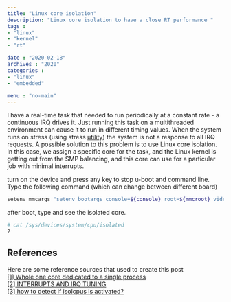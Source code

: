```yaml
---
title: "Linux core isolation"
description: "Linux core isolation to have a close RT performance "
tags : 
- "linux"
- "kernel"
- "rt"

date : "2020-02-18"
archives : "2020"
categories : 
- "linux"
- "embedded"

menu : "no-main"
---
```

I have a real-time task that needed to run periodically at a constant rate - a continuous IRQ drives it.  Just running this task on a multithreaded environment can cause it to run in different timing values. When the system runs on stress (using stress [utility](https://www.cyberciti.biz/faq/stress-test-linux-unix-server-with-stress-ng/)) the system is not a response to all IRQ requests.  A possible solution to this problem is to use Linux core isolation. In this case, we assign a specific core for the task, and the Linux kernel is getting out from the SMP balancing, and this core can use for a particular job with minimal interrupts.


turn on the device and press any key to stop u-boot and command line. Type the following command (which can change between different board)
```bash
setenv mmcargs "setenv bootargs console=${console} root=${mmcroot} video=${video} isolcpus=2"
```
after boot,  type and see the isolated core.
```bash
# cat /sys/devices/system/cpu/isolated
2
```

## References
Here are some reference sources that used to create this post  
[[1] Whole one core dedicated to a single process](https://stackoverflow.com/questions/13583146/whole-one-core-dedicated-to-single-process)  
[[2]  INTERRUPTS AND IRQ TUNING](https://access.redhat.com/documentation/en-us/red_hat_enterprise_linux/6/html/performance_tuning_guide/s-cpu-irq)  
[[3] how to detect if isolcpus is activated?](https://unix.stackexchange.com/questions/336017/how-to-detect-if-isolcpus-is-activated)
